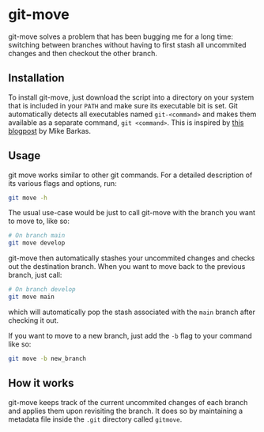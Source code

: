 # git-move
git-move solves a problem that has been bugging me for a long time: switching between branches
without having to first stash all uncommited changes and then checkout the other branch.

## Installation
To install git-move, just download the script into a directory on your system that is included in
your `PATH` and make sure its executable bit is set. Git automatically detects all executables named
`git-<command>` and makes them available as a separate command, `git <command>`. This is inspired by
[this blogpost](https://mikebarkas.dev/git-alias-bash-functions-with-arguments/) by Mike Barkas.

## Usage
git move works similar to other git commands. For a detailed description of its various flags and
options, run:
```bash
git move -h
```
The usual use-case would be just to call git-move with the branch you want to move to, like so:
```bash
# On branch main
git move develop
```
git-move then automatically stashes your uncommited changes and checks out the destination branch.
When you want to move back to the previous branch, just call:
```bash
# On branch develop
git move main
```
which will automatically pop the stash associated with the `main` branch after checking it out.

If you want to move to a new branch, just add the `-b` flag to your command like so:
```bash
git move -b new_branch
```

## How it works
git-move keeps track of the current uncommited changes of each branch and applies them upon
revisiting the branch. It does so by maintaining a metadata file inside the `.git` directory called
`gitmove`.
